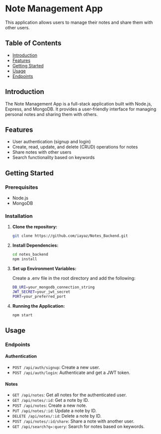 

# Note Management App

This application allows users to manage their notes and share them with other users.

## Table of Contents

- [Introduction](#introduction)
- [Features](#features)
- [Getting Started](#getting-started)
- [Usage](#usage)
- [Endpoints](#endpoints)

## Introduction

The Note Management App is a full-stack application built with Node.js, Express, and MongoDB. It provides a user-friendly interface for managing personal notes and sharing them with others.

## Features

- User authentication (signup and login)
- Create, read, update, and delete (CRUD) operations for notes
- Share notes with other users
- Search functionality based on keywords

## Getting Started

### Prerequisites

- Node.js
- MongoDB

### Installation

1. **Clone the repository:**

   ```bash
   git clone https://github.com/iayaz/Notes_Backend.git


2. **Install Dependencies:**

   ```bash
   cd notes_backend
   npm install
   ```

3. **Set up Environment Variables:**

   Create a .env file in the root directory and add the following:

   ```bash
   DB_URI=your_mongodb_connection_string
   JWT_SECRET=your_jwt_secret
   PORT=your_preferred_port
   ```

4. **Running the Application:**

   ```bash
   npm start
   ```

## Usage

### Endpoints

#### Authentication

- `POST /api/auth/signup`: Create a new user.
- `POST /api/auth/login`: Authenticate and get a JWT token.

#### Notes

- `GET /api/notes`: Get all notes for the authenticated user.
- `GET /api/notes/:id`: Get a note by ID.
- `POST /api/notes`: Create a new note.
- `PUT /api/notes/:id`: Update a note by ID.
- `DELETE /api/notes/:id`: Delete a note by ID.
- `POST /api/notes/:id/share`: Share a note with another user.
- `GET /api/search?q=:query`: Search for notes based on keywords.

```

